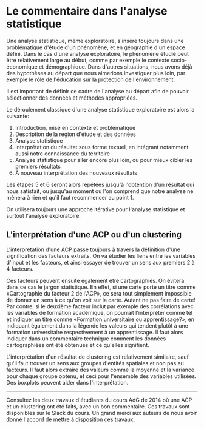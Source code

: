 # Le commentaire dans l'analyse statistique



Une analyse statistique, même exploratoire, s'insère toujours dans une problématique d'étude d'un phénomène, et en géographie d'un espace défini. Dans le cas d'une analyse exploratoire, le phénomène étudié peut être relativement large au début, comme par exemple le contexte socio-économique et démographique. Dans d'autres situations, nous avons déjà des hypothèses au départ que nous aimerions investiguer plus loin, par exemple le rôle de l'éducation sur la protection de l'environnement.

Il est important de définir ce cadre de l'analyse au départ afin de pouvoir sélectionner des données et méthodes appropriées.

Le déroulement classique d'une analyse statistique exploratoire est alors la suivante:

1. Introduction, mise en contexte et problématique
2. Description de la région d'étude et des données
3. Analyse statistique
4. Interprétation du résultat sous forme textuel, en intégrant notamment aussi notre connaissance du territoire
5. Analyse statistique pour aller encore plus loin, ou pour mieux cibler les premiers résultats
6. À nouveau interprétation des nouveaux résultats

Les étapes 5 et 6 seront alors répétées jusqu'à l'obtention d'un résultat qui nous satisfait, ou jusqu'au moment où l'on comprend que notre analyse ne mènera à rien et qu'il faut recommencer au point 1.

On utilisera toujours une approche itérative pour l'analyse statistique et surtout l'analyse exploratoire.



## L'interprétation d'une ACP ou d'un clustering

L'interprétation d'une ACP passe toujours à travers la définition d'une signification des facteurs extraits. On va étudier les liens entre les variables d'input et les facteurs, et ainsi essayer de trouver un sens aux premiers 2 à 4 facteurs.

Ces facteurs peuvent ensuite également être cartographiés. On évitera dans ce cas le jargon statistique. En effet, si une carte porte un titre comme «Cartographie du facteur 2 de l'ACP», ce sera tout simplement impossible de donner un sens à ce qu'on voit sur la carte. Autant ne pas faire de carte! Par contre, si le deuxième facteur inclut par exemple des corrélations avec les variables de formation académique, on pourrait l'interpréter comme tel et indiquer un titre comme «Formation universitaire ou apprentissage?», en indiquant également dans la légende les valeurs qui tendent plutôt à une formation universitaire respectivement à un apprentissage. Il faut alors indiquer dans un commentaire technique comment les données cartographiées ont été obtenues et ce qu'elles signifient.

L'interprétation d'un résultat de clustering est relativement similaire, sauf qu'il faut trouver un sens aux groupes d'entités spatiales et non pas au facteurs. Il faut alors extraire des valeurs comme la moyenne et la variance pour chaque groupe obtenu, et ceci pour l'ensemble des variables utilisées. Des boxplots peuvent aider dans l'interprétation.



<hr />

Consultez les deux travaux d'étudiants du cours AdG de 2014 où une ACP et un clustering ont été faits, avec un bon commentaire. Ces travaux sont disponibles sur le Slack du cours. Un grand merci aux auteurs de nous avoir donné l'accord de mettre à disposition ces travaux.